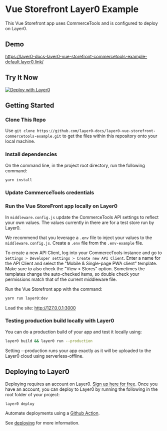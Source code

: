 # Vue Storefront Layer0 Example

This Vue Storefront app uses CommerceTools and is configured to deploy on Layer0.

## Demo

https://layer0-docs-layer0-vue-storefront-commercetools-example-default.layer0.link/

## Try It Now

[![Deploy with Layer0](https://docs.layer0.co/button.svg)](https://app.layer0.co/deploy?repo=https://github.com/layer0-docs/layer0-vue-storefront-commercetools-example)

## Getting Started

### Clone This Repo

Use `git clone https://github.com/layer0-docs/layer0-vue-storefront-commercetools-example.git` to get the files within this repository onto your local machine.

### Install dependencies

On the command line, in the project root directory, run the following command:

```bash
yarn install
```

### Update CommerceTools credentials

### Run the Vue StoreFront app locally on Layer0

In `middleware.config.js` update the CommerceTools API settings to reflect your own values. The values currently in there are for a test store run by Layer0.

We recommend that you leverage a `.env` file to inject your values to the `middleware.config.js`. Create a `.env` file from the `.env-example` file.

To create a new API Client, log into your CommerceTools instance and go to `Settings > Developer settings > Create new API Client`. Enter a name for the API Client and select the "Mobile & Single-page PWA client" template. Make sure to also check the "View > Stores" option. Sometimes the templates change the auto-checked items, so double check your permissions match that of the current middleware file.

Run the Vue Storefront app with the command:

```bash
yarn run layer0:dev
```

Load the site: http://127.0.0.1:3000

### Testing production build locally with Layer0

You can do a production build of your app and test it locally using:

```bash
layer0 build && layer0 run --production
```

Setting --production runs your app exactly as it will be uploaded to the Layer0 cloud using serverless-offline.

## Deploying to Layer0

Deploying requires an account on Layer0. [Sign up here for free](https://app.layer0.co/signup). Once you have an account, you can deploy to Layer0 by running the following in the root folder of your project:

```bash
layer0 deploy
```

Automate deployments using a [Github Action](https://docs.layer0.co/guides/deploying#section_github_actions).

See [deploying](https://docs.layer0.co/guides/deploying) for more information.
